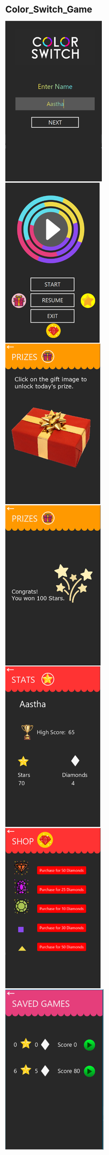 # Color_Switch_Game

<img src="./src/images/readme/screen1.PNG" data-canonical-src="https://gyazo.com/eb5c5741b6a9a16c692170a41a49c858.png" height="500"/>
<img src="./src/images/readme/screen2.PNG" data-canonical-src="https://gyazo.com/eb5c5741b6a9a16c692170a41a49c858.png" height="500"/>
<img src="./src/images/readme/screen3.PNG" data-canonical-src="https://gyazo.com/eb5c5741b6a9a16c692170a41a49c858.png" height="500"/>
<img src="./src/images/readme/screen4.PNG" data-canonical-src="https://gyazo.com/eb5c5741b6a9a16c692170a41a49c858.png" height="500"/>
<img src="./src/images/readme/screen5.PNG" data-canonical-src="https://gyazo.com/eb5c5741b6a9a16c692170a41a49c858.png" height="500"/>
<img src="./src/images/readme/screen6.PNG" data-canonical-src="https://gyazo.com/eb5c5741b6a9a16c692170a41a49c858.png" height="500"/>
<img src="./src/images/readme/screen7.PNG" data-canonical-src="https://gyazo.com/eb5c5741b6a9a16c692170a41a49c858.png" height="500"/>
